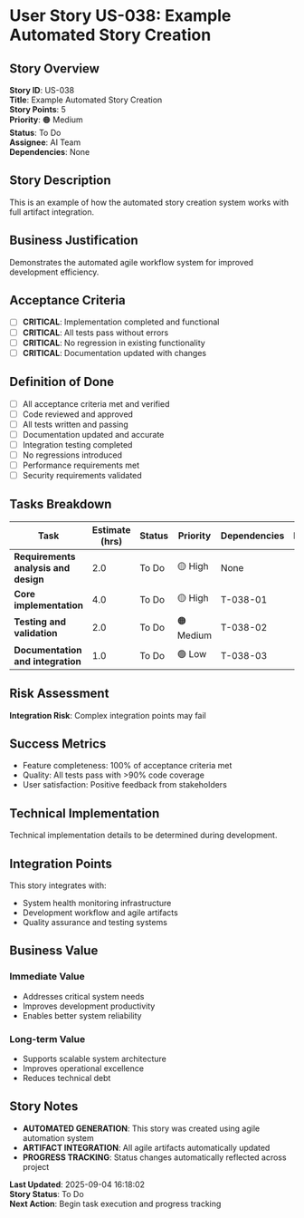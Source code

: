 # User Story US-038: Example Automated Story Creation

## Story Overview
**Story ID**: US-038  
**Title**: Example Automated Story Creation  
**Story Points**: 5  
**Priority**: 🟠 Medium  
**Status**: To Do  
**Assignee**: AI Team  
**Dependencies**: None  

## Story Description
This is an example of how the automated story creation system works with full artifact integration.

## Business Justification
Demonstrates the automated agile workflow system for improved development efficiency.

## Acceptance Criteria
- [ ] **CRITICAL**: Implementation completed and functional
- [ ] **CRITICAL**: All tests pass without errors
- [ ] **CRITICAL**: No regression in existing functionality
- [ ] **CRITICAL**: Documentation updated with changes

## Definition of Done
- [ ] All acceptance criteria met and verified
- [ ] Code reviewed and approved
- [ ] All tests written and passing
- [ ] Documentation updated and accurate
- [ ] Integration testing completed
- [ ] No regressions introduced
- [ ] Performance requirements met
- [ ] Security requirements validated

## Tasks Breakdown
| Task | Estimate (hrs) | Status | Priority | Dependencies | Notes |
|------|----------------|--------|----------|--------------|-------|
| **Requirements analysis and design** | 2.0 | To Do | 🟡 High | None |  |
| **Core implementation** | 4.0 | To Do | 🟡 High | T-038-01 |  |
| **Testing and validation** | 2.0 | To Do | 🟠 Medium | T-038-02 |  |
| **Documentation and integration** | 1.0 | To Do | 🟢 Low | T-038-03 |  |

## Risk Assessment
**Integration Risk**: Complex integration points may fail

## Success Metrics
- Feature completeness: 100% of acceptance criteria met
- Quality: All tests pass with >90% code coverage
- User satisfaction: Positive feedback from stakeholders

## Technical Implementation
Technical implementation details to be determined during development.

## Integration Points
This story integrates with:
- System health monitoring infrastructure
- Development workflow and agile artifacts
- Quality assurance and testing systems

## Business Value
### **Immediate Value**
- Addresses critical system needs
- Improves development productivity  
- Enables better system reliability

### **Long-term Value**
- Supports scalable system architecture
- Improves operational excellence
- Reduces technical debt

## Story Notes
- **AUTOMATED GENERATION**: This story was created using agile automation system
- **ARTIFACT INTEGRATION**: All agile artifacts automatically updated
- **PROGRESS TRACKING**: Status changes automatically reflected across project

**Last Updated**: 2025-09-04 16:18:02  
**Story Status**: To Do  
**Next Action**: Begin task execution and progress tracking
